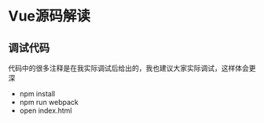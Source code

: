 # Vue源码解读


## 调试代码

代码中的很多注释是在我实际调试后给出的，我也建议大家实际调试，这样体会更深

* npm install
* npm run webpack
* open index.html